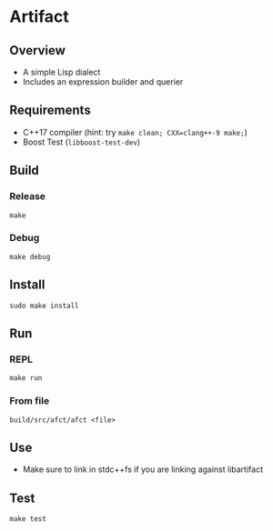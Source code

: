# Artifact

## Overview

- A simple Lisp dialect
- Includes an expression builder and querier

## Requirements

- C++17 compiler (hint: try `make clean; CXX=clang++-9 make;`)
- Boost Test (`libboost-test-dev`)

## Build

### Release

  `make`

### Debug

  `make debug`

## Install

  `sudo make install`

## Run

### REPL

  `make run`

### From file

  `build/src/afct/afct <file>`

## Use

- Make sure to link in stdc++fs if you are linking against libartifact

## Test

  `make test`
